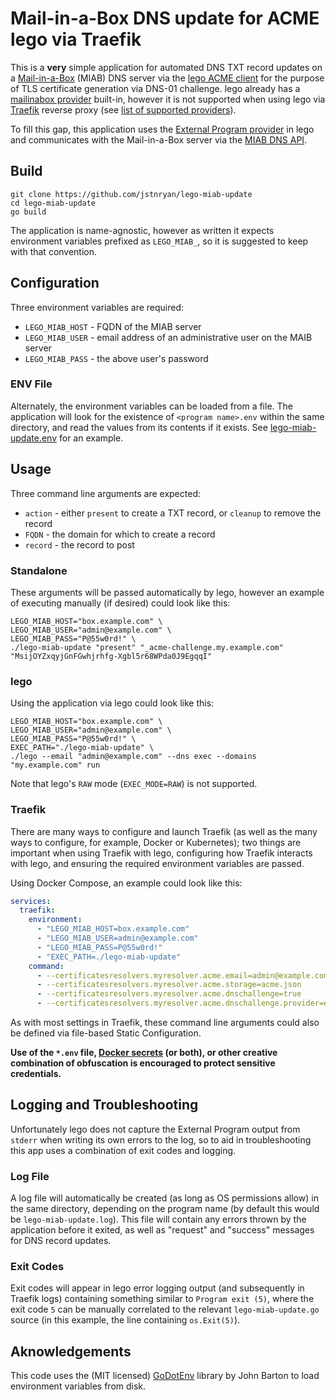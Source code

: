 # Mail-in-a-Box DNS update for ACME lego via Traefik
This is a **very** simple application for automated DNS TXT record updates on a [Mail-in-a-Box](https://mailinabox.email) (MIAB) DNS server via the [lego ACME client](https://github.com/go-acme/lego) for the purpose of TLS certificate generation via DNS-01 challenge. lego already has a [mailinabox provider](https://go-acme.github.io/lego/dns/mailinabox/) built-in, however it is not supported when using lego via [Traefik](https://github.com/traefik/traefik) reverse proxy (see [list of supported providers](https://doc.traefik.io/traefik/https/acme/#providers)). 

To fill this gap, this application uses the [External Program provider](https://go-acme.github.io/lego/dns/exec/) in lego and communicates with the Mail-in-a-Box server via the [MIAB DNS API](https://mailinabox.email/api-docs.html#tag/DNS).

## Build
```
git clone https://github.com/jstnryan/lego-miab-update
cd lego-miab-update
go build
```
The application is name-agnostic, however as written it expects environment variables prefixed as `LEGO_MIAB_`, so it is suggested to keep with that convention.

## Configuration
Three environment variables are required:
* `LEGO_MIAB_HOST` - FQDN of the MIAB server
* `LEGO_MIAB_USER` - email address of an administrative user on the MAIB server
* `LEGO_MIAB_PASS` - the above user's password

### ENV File
Alternately, the environment variables can be loaded from a file. The application will look for the existence of `<program name>.env` within the same directory, and read the values from its contents if it exists. See [lego-miab-update.env](lego-miab-update.env) for an example.

## Usage
Three command line arguments are expected:
* `action` - either `present` to create a TXT record, or `cleanup` to remove the record
* `FQDN` - the domain for which to create a record
* `record` - the record to post

### Standalone
These arguments will be passed automatically by lego, however an example of executing manually (if desired) could look like this:
```shell
LEGO_MIAB_HOST="box.example.com" \
LEGO_MIAB_USER="admin@example.com" \
LEGO_MIAB_PASS="P@55w0rd!" \
./lego-miab-update "present" "_acme-challenge.my.example.com" "MsijOYZxqyjGnFGwhjrhfg-Xgbl5r68WPda0J9EgqqI"
```
### lego
Using the application via lego could look like this:
```shell
LEGO_MIAB_HOST="box.example.com" \
LEGO_MIAB_USER="admin@example.com" \
LEGO_MIAB_PASS="P@55w0rd!" \
EXEC_PATH="./lego-miab-update" \
./lego --email "admin@example.com" --dns exec --domains "my.example.com" run
```
Note that lego's `RAW` mode (`EXEC_MODE=RAW`) is not supported.

### Traefik
There are many ways to configure and launch Traefik (as well as the many ways to configure, for example, Docker or Kubernetes); two things are important when using Traefik with lego, configuring how Traefik interacts with lego, and ensuring the required environment variables are passed.

Using Docker Compose, an example could look like this:
```yaml
services:
  traefik:
    environment:
      - "LEGO_MIAB_HOST=box.example.com"
      - "LEGO_MIAB_USER=admin@example.com"
      - "LEGO_MIAB_PASS=P@55w0rd!"
      - "EXEC_PATH=./lego-miab-update"
    command:
      - --certificatesresolvers.myresolver.acme.email=admin@example.com
      - --certificatesresolvers.myresolver.acme.storage=acme.json
      - --certificatesresolvers.myresolver.acme.dnschallenge=true
      - --certificatesresolvers.myresolver.acme.dnschallenge.provider=exec
```
As with most settings in Traefik, these command line arguments could also be defined via file-based Static Configuration.

**Use of the `*.env` file, [Docker secrets](https://docs.docker.com/engine/swarm/secrets/#simple-example-get-started-with-secrets) (or both), or other creative combination of obfuscation is encouraged to protect sensitive credentials.**

## Logging and Troubleshooting
Unfortunately lego does not capture the External Program output from `stderr` when writing its own errors to the log, so to aid in troubleshooting this app uses a combination of exit codes and logging.

### Log File
A log file will automatically be created (as long as OS permissions allow) in the same directory, depending on the program name (by default this would be `lego-miab-update.log`). This file will contain any errors thrown by the application before it exited, as well as "request" and "success" messages for DNS record updates.

### Exit Codes
Exit codes will appear in lego error logging output (and subsequently in Traefik logs) containing something similar to `Program exit (5)`, where the exit code `5` can be manually correlated to the relevant `lego-miab-update.go` source (in this example, the line containing `os.Exit(5)`).

## Aknowledgements
This code uses the (MIT licensed) [GoDotEnv](https://github.com/joho/godotenv) library by John Barton to load environment variables from disk.
